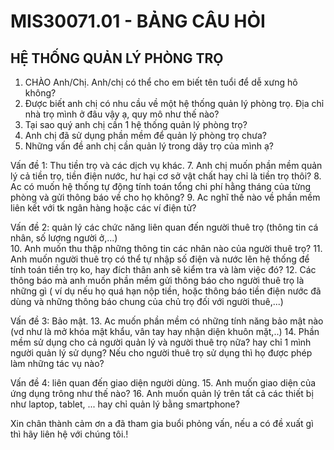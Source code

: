 # MIS30071.01 - BẢNG CÂU HỎI
## HỆ THỐNG QUẢN LÝ PHÒNG TRỌ

1. CHÀO Anh/Chị. Anh/chị có thể cho em biết tên tuổi để dễ xưng hô không?
2. Được biết anh chị có nhu cầu về một hệ thống quản lý phòng trọ.  Địa chỉ nhà trọ mình ở đâu vậy ạ, quy mô như thế nào?
3. Tại sao quý anh chị cần 1 hệ thống quản lý phòng trọ?
5. Anh chị đã sử dụng phần mềm để quản lý phòng trọ chưa?
6. Những vấn đề anh chị cần quản lý trong dãy trọ của mình ạ?

Vấn đề 1: Thu tiền trọ và các dịch vụ khác.
7. Anh chị muốn phần mềm quản lý cả tiền trọ, tiền điện nước, hư hại cơ sở vật chất hay chỉ là tiền trọ thôi?
8. Ac có muốn hệ thống tự động tính toán tổng chi phí hằng tháng của từng phòng và gửi thông báo về cho họ không?
9. Ac nghĩ thế nào về phần mềm liên kết với tk ngân hàng hoặc các ví điện tử?

Vấn đề 2: quản lý các chức năng liên quan đến người thuê trọ (thông tin cá nhân, số lượng người ở,...)  
10. Anh muốn thu thập những thông tin các nhân nào của người thuê trọ?
11. Anh muốn người thuê trọ có thể tự nhập số điện và nước lên hệ thống để tính toán tiền trọ ko, hay đích thân anh sẽ kiểm tra và làm việc đó?
12. Các thông báo mà anh muốn phần mềm gửi thông báo cho người thuê trọ là những gì ( ví dụ nếu họ quá hạn nộp tiền, hoặc thông báo tiền điện nước đã dùng và những thông báo chung của chủ trọ đối với người thuê,...)

Vấn đề 3: Bảo mật.
13. Ac muốn phần mềm có những tính năng bảo mật nào (vd như là mở khóa mật khẩu, vân tay hay nhận diện khuôn mặt,..)
14. Phần mềm sử dụng cho cả người quản lý và người thuê trọ nữa? hay chỉ 1 mình người quản lý sử dụng?
Nếu cho người thuê trọ sử dụng thì họ được phép làm những tác vụ nào? 

Vấn đề 4:  liên quan đến giao diện người dùng.
15. Anh muốn giao diện của ứng dụng trông như thế nào?
16. Anh muốn quản lý trên tất cả các thiết bị như laptop, tablet, ... hay chỉ quản lý bằng smartphone?

Xin chân thành cảm ơn a đã tham gia buổi phỏng vấn, nếu a có đề xuất gì thì hãy liên hệ với chúng tôi.!
